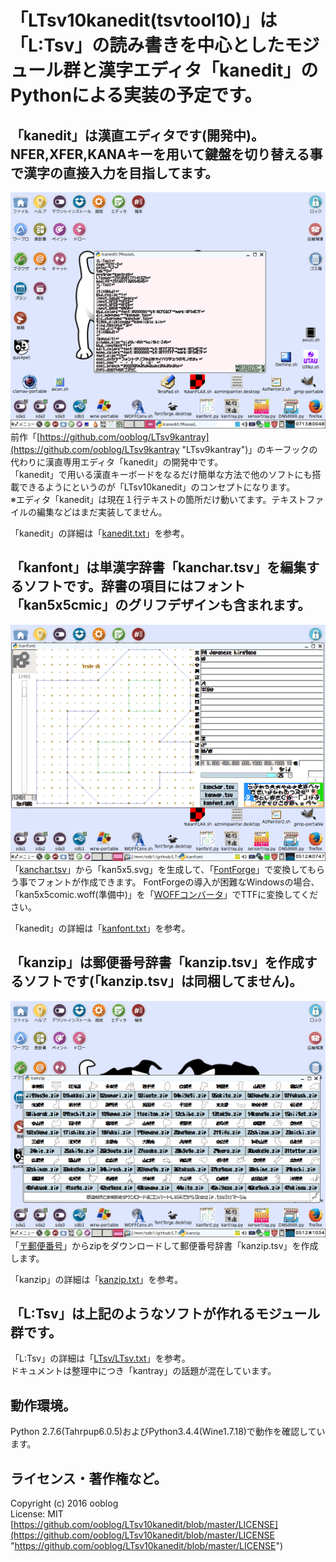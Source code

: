 # 「LTsv10kanedit(tsvtool10)」は「L:Tsv」の読み書きを中心としたモジュール群と漢字エディタ「kanedit」のPythonによる実装の予定です。

## 「kanedit」は漢直エディタです&#40;開発中&#41;。NFER,XFER,KANAキーを用いて鍵盤を切り替える事で漢字の直接入力を目指してます。

![kanedit_512](icon_cap/kanedit_512.png "kanedit")  
前作「[https://github.com/ooblog/LTsv9kantray](https://github.com/ooblog/LTsv9kantray "LTsv9kantray")」のキーフックの代わりに漢直専用エディタ「kanedit」の開発中です。  
「kanedit」で用いる漢直キーボードをなるだけ簡単な方法で他のソフトにも搭載できるようにというのが「LTsv10kanedit」のコンセプトになります。  
※エディタ「kanedit」は現在１行テキストの箇所だけ動いてます。テキストファイルの編集などはまだ実装してません。  

「kanedit」の詳細は「[kanedit.txt](kanedit.txt "kanedit.txt")」を参考。  


## 「kanfont」は単漢字辞書「kanchar.tsv」を編集するソフトです。辞書の項目にはフォント「kan5x5cmic」のグリフデザインも含まれます。

![kanfont_512](icon_cap/kanfont_512.png "kanfont")  
「[kanchar.tsv](kanchar.tsv "kanchar.tsv")」から「kan5x5.svg」を生成して、「[FontForge](http://fontforge.github.io/ja/ "FontForge")」で変換してもらう事でフォントが作成できます。
FontForgeの導入が困難なWindowsの場合、「kan5x5comic.woff&#40;準備中&#41;」を「[WOFFコンバータ](http://opentype.jp/woffconv.htm "WOFFコンバータ")」でTTFに変換してください。  

「kanedit」の詳細は「[kanfont.txt](kanfont.txt "kanfont.txt")」を参考。  


## 「kanzip」は郵便番号辞書「kanzip.tsv」を作成するソフトです&#40;「kanzip.tsv」は同梱してません&#41;。

![kanzip_512](icon_cap/kanzip_512.png "kanzip")  
「[〒郵便番号](http://www.post.japanpost.jp/zipcode/dl/readme.html "郵便番号データの説明 - 日本郵便")」からzipをダウンロードして郵便番号辞書「kanzip.tsv」を作成します。  

「kanzip」の詳細は「[kanzip.txt](kanzip.txt "kanzip.txt")」を参考。  


## 「L&#58;Tsv」は上記のようなソフトが作れるモジュール群です。

「L&#58;Tsv」の詳細は「[LTsv/LTsv.txt](LTsv/LTsv.txt "LTsv.txt")」を参考。  
ドキュメントは整理中につき「kantray」の話題が混在しています。  


## 動作環境。

Python 2.7.6&#40;Tahrpup6.0.5)およびPython3.4.4&#40;Wine1.7.18&#41;で動作を確認しています。  


## ライセンス・著作権など。

Copyright (c) 2016 ooblog  
License: MIT  
[https://github.com/ooblog/LTsv10kanedit/blob/master/LICENSE](https://github.com/ooblog/LTsv10kanedit/blob/master/LICENSE "https://github.com/ooblog/LTsv10kanedit/blob/master/LICENSE")  
